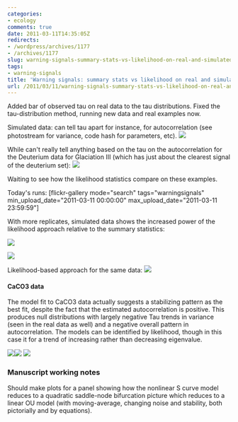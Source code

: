 ```yaml
---
categories:
- ecology
comments: true
date: 2011-03-11T14:35:05Z
redirects:
- /wordpress/archives/1177
- /archives/1177
slug: warning-signals-summary-stats-vs-likelihood-on-real-and-simulated-data
tags:
- warning-signals
title: 'Warning signals: summary stats vs likelihood on real and simulated data'
url: /2011/03/11/warning-signals-summary-stats-vs-likelihood-on-real-and-simulated-data/
---
```


Added bar of observed tau on real data to the tau distributions.
Fixed the tau-distribution method, running new data and real examples now.

Simulated data: can tell tau apart for instance, for autocorrelation (see photostream for variance, code hash for parameters, etc).
![]( http://farm6.staticflickr.com/5298/5518459610_b4a79201a7_o.png )


While can't really tell anything based on the tau on the autocorrelation for the Deuterium data for Glaciation III (which has just about the clearest signal of the deuterium set):
![]( http://farm6.staticflickr.com/5251/5517841341_5a20b049e4_o.png )


Waiting to see how the likelihood statistics compare on these examples.

Today's runs:
[flickr-gallery mode="search" tags="warningsignals" min_upload_date="2011-03-11 00:00:00" max_upload_date="2011-03-11 23:59:59"]

With more replicates, simulated data shows the increased power of the likelihood approach relative to the summary statistics:

![]( http://farm6.staticflickr.com/5132/5518595002_6fd35d8d2d_o.png )

![]( http://farm6.staticflickr.com/5140/5518595068_abb5a72cbe_o.png )




Likelihood-based approach for the same data:
![]( http://farm6.staticflickr.com/5258/5519026318_9e0e5dd5d0_o.png )



#### CaCO3 data


The model fit to CaCO3 data actually suggests a stabilizing pattern as the best fit, despite the fact that the estimated autocorrelation is positive.  This produces null distributions with largely negative Tau trends in variance (seen in the real data as well) and a negative overall pattern in autocorrelation.  The models can be identified by likelihood, though in this case it for a trend of increasing rather than decreasing eigenvalue.  

[![](http://farm6.static.flickr.com/5096/5517792569_f634b329a0_o.png)](http://farm6.static.flickr.com/5096/5517792569_f634b329a0_o.png)[![](http://farm6.static.flickr.com/5220/5518384482_55998356c0_o.png)](http://farm6.static.flickr.com/5220/5518384482_55998356c0_o.png)
[![](http://farm6.static.flickr.com/5255/5518867116_dd06e88cef.jpg)](http://farm6.static.flickr.com/5255/5518867116_dd06e88cef.jpg)





### Manuscript working notes


Should make plots for a panel showing how the nonlinear S curve model reduces to a quadratic saddle-node bifurcation picture which reduces to a linear OU model (with moving-average,  changing noise and stability, both pictorially and by equations).
